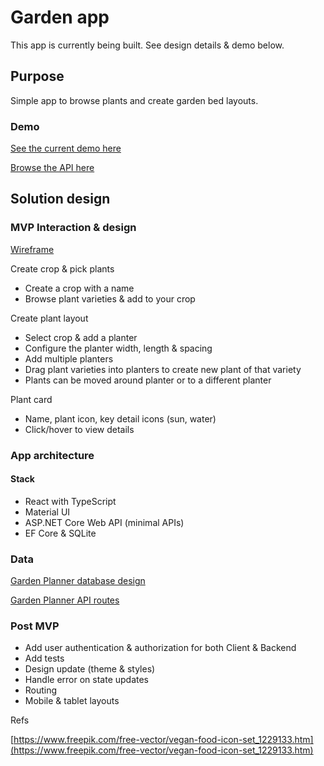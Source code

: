# Garden app

This app is currently being built. See design details & demo below.

## Purpose

Simple app to browse plants and create garden bed layouts.

### Demo

[See the current demo here](https://victorious-glacier-022c04b00.1.azurestaticapps.net)

[Browse the API here](https://gardenplannerbackend.azurewebsites.net/swagger/index.html)

## Solution design

### MVP Interaction & design

[Wireframe](https://www.figma.com/file/tDk4BRcOShfWNHwuEjyes3/Garden-Planner?node-id=520369%3A448)

Create crop & pick plants

- Create a crop with a name
- Browse plant varieties & add to your crop

Create plant layout

- Select crop & add a planter
- Configure the planter width, length & spacing
- Add multiple planters
- Drag plant varieties into planters to create new plant of that variety
- Plants can be moved around planter or to a different planter

Plant card

- Name, plant icon, key detail icons (sun, water)
- Click/hover to view details

### App architecture

#### Stack

- React with TypeScript
- Material UI
- ASP.NET Core Web API (minimal APIs)
- EF Core & SQLite

### Data

[Garden Planner database design](https://drive.google.com/file/d/1___WQJpqT3beHAby9FgixBh5axsCkioZ/view?usp=sharing)

[Garden Planner API routes](https://docs.google.com/spreadsheets/d/1EYl1suNdnGm_1IL6kdZN7sBUdS-EN8I4Rt9J8dTAD74/edit#gid=0)

### Post MVP

- Add user authentication & authorization for both Client & Backend
- Add tests
- Design update (theme & styles)
- Handle error on state updates
- Routing
- Mobile & tablet layouts

Refs

[https://www.freepik.com/free-vector/vegan-food-icon-set_1229133.htm](https://www.freepik.com/free-vector/vegan-food-icon-set_1229133.htm)
